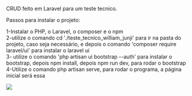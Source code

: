 CRUD feito em Laravel para um teste tecnico.

Passos para instalar o projeto: 

1-Instalar o PHP, o Laravel, o composer e o npm <br>
2-utilize o comando  cd './teste_tecnico_william_junji' para ir na pasta do projeto, caso seja necessário, e depois o comando 'composer require laravel/ui' para instalar o laravel ui <br>
3- utilize o comando 'php artisan ui bootstrap --auth' para instalar o bootstrap, depois npm install, depois npm run dev, para rodar o bootstrap <br>
4-Utilize o comando php artisan serve, para rodar o programa, a página inicial será essa <br>

<img src="https://i.imgur.com/LVdb8TB.png" />
